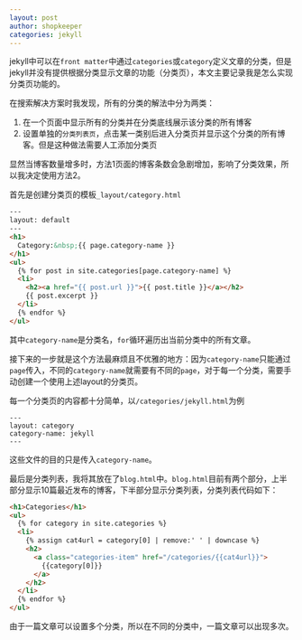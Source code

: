 ```yaml
---
layout: post
author: shopkeeper
categories: jekyll
---
```

jekyll中可以在`front matter`中通过`categories`或`category`定义文章的分类，但是jekyll并没有提供根据分类显示文章的功能（分类页），本文主要记录我是怎么实现分类页功能的。

在搜索解决方案时我发现，所有的分类的解法中分为两类：
1. 在一个页面中显示所有的分类并在分类底线展示该分类的所有博客
2. 设置单独的`分类列表页`，点击某一类别后进入分类页并显示这个分类的所有博客。但是这种做法需要人工添加分类页

显然当博客数量增多时，方法1页面的博客条数会急剧增加，影响了分类效果，所以我决定使用方法2。

首先是创建分类页的模板`_layout/category.html`
```html
---
layout: default
---
<h1>
  Category:&nbsp;{{ page.category-name }}
</h1>
<ul>
  {% for post in site.categories[page.category-name] %}
  <li>
    <h2><a href="{{ post.url }}">{{ post.title }}</a></h2>
    {{ post.excerpt }}
  </li>
  {% endfor %}
</ul>
```
其中`category-name`是分类名，`for`循环遍历出当前分类中的所有文章。

接下来的一步就是这个方法最麻烦且不优雅的地方：因为`category-name`只能通过`page`传入，不同的`category-name`就需要有不同的`page`，对于每一个分类，需要手动创建一个使用上述layout的分类页。

每一个分类页的内容都十分简单，以`/categories/jekyll.html`为例
```
---
layout: category
category-name: jekyll
---
```
这些文件的目的只是传入`category-name`。

最后是分类列表，我将其放在了`blog.html`中。`blog.html`目前有两个部分，上半部分显示10篇最近发布的博客，下半部分显示分类列表，分类列表代码如下：
```html
<h1>Categories</h1>
<ul>
  {% for category in site.categories %}
  <li>
    {% assign cat4url = category[0] | remove:' ' | downcase %}
    <h2>
      <a class="categories-item" href="/categories/{{cat4url}}">
        {{category[0]}}
      </a>
    </h2>
  </li>
  {% endfor %}
</ul>
```

由于一篇文章可以设置多个分类，所以在不同的分类中，一篇文章可以出现多次。